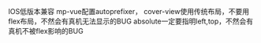 IOS低版本兼容
    mp-vue配置autoprefixer，
    cover-view使用传统布局，不要用flex布局，不然会有真机无法显示的BUG
    absolute一定要指明left,top，不然会有真机不被flex影响的BUG
    